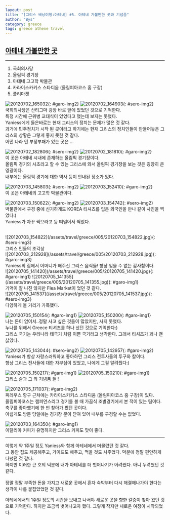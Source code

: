 ```yaml
---
layout: post
title: "[그리스 배낭여행:아테네] #5. 아테네 가볼만한 곳과 기념품"
author: "Bys"
category: greece
tags: greece athene travel
---
```


## [아테네 가볼만한 곳]()  
------

1. 국회의사당  
2. 올림픽 경기장
3. 아테네 고고학 박물관
4. 카라이스카키스 스타디움 (올림피아코스 홈 구장)
5. 플리마켓



![20120702_165032](/assets/travel/greece/005/20120702_165032.jpg){: #garo-img2}
![20120702_164903](/assets/travel/greece/005/20120702_164903.jpg){: #sero-img2}
<br/>
국회의사당은 산티그마 광장 바로 앞에 있었던 것으로 기억한다.  
특정 시간에 근위병 교대식이 있었다고 했는데 보지는 못했다.  
Yaniess에게 들은바로는 현재 그리스의 정치는 문제가 많은 것 같다.  
과거에 민주정치가 시작 된 곳이라고 하기에는 현재 그리스의 정치인들이 만들어놓은 그리스의 상황은 그렇게 좋지 못한 것 같다.  
어떤 나라 던 부정부패가 있는 곳은 ...
<br/>

![20120702_182806](/assets/travel/greece/005/20120702_182806.jpg){: #sero-img2}
![20120702_181810](/assets/travel/greece/005/20120702_181810.jpg){: #garo-img2}
<br/>
이 곳은 아테네 시내에 존재하는 올림픽 경기장이다.  
올림픽 경기의 시초라고 할 수 있는 그리스에 와서 올림픽 경기장을 보는 것은 굉장히 큰 영광이다.  
내부에는 올림픽 경기에 대한 역사 등이 안내된 장소가 있다.  


![20120703_145803](/assets/travel/greece/005/20120703_145803.jpg){: #sero-img2}
![20120703_152410](/assets/travel/greece/005/20120703_152410.jpg){: #garo-img2}
<br/>
이 곳은 아테네의 고고학 박물관이다.  

![20120703_150622](/assets/travel/greece/005/20120703_150622.jpg){: #garo-img2}
![20120703_154742](/assets/travel/greece/005/20120703_154742.jpg){: #sero-img2}
<br/>
박물관에서 구경 중에 신기하게도 KOREA 티셔츠를 입은 외국인을 만나 같이 사진을 찍었다:)  
Yaniess가 자꾸 찍으라고 등 떠밀어서 찍었다.  

<br/>
![20120703_154822](/assets/travel/greece/005/20120703_154822.jpg){: #sero-img3}
<br/>
그리스 인들의 조각상

<br/>
![20120703_212928](/assets/travel/greece/005/20120703_212928.jpg){: #garo-img3}
<br/>
Yaniess의 집에서 어머니가 해주신 그리스 음식들!  
항상 잊을 수 없는 감사함이다.



<br/>
![20120705_141420](/assets/travel/greece/005/20120705_141420.jpg){: #garo-img1}
![20120705_141355](/assets/travel/greece/005/20120705_141355.jpg){: #garo-img1}
<br/>
기억이 잘 나진 않지만 Flea Market이 었던 것 같다.  

<br/>
![20120705_141537](/assets/travel/greece/005/20120705_141537.jpg){: #sero-img3}
<br/>
다양하게 볼 거리가 가득했다.  

![20120705_150154](/assets/travel/greece/005/20120705_150154.jpg){: #garo-img1}
![20120705_150200](/assets/travel/greece/005/20120705_150200.jpg){: #garo-img1}
<br/>
나는 돈이 없어서..정말 사고 싶은 것들이 많았지만, 사지 못했다.  
누나를 위해서 Greece 티셔츠를 하나 샀던 것으로 기억한다:)  
그리스 국기는 우리나라 태극기 처럼 이쁜 국기라고 생각한다. 그래서 티셔츠가 꽤나 괜찮았다.  

![20120705_143044](/assets/travel/greece/005/20120705_143044.jpg){: #sero-img2}
![20120705_142957](/assets/travel/greece/005/20120705_142957.jpg){: #garo-img2}
<br/>
Yaniess가 항상 자랑스러워하고 좋아하던 그리스 전투사들의 투구와 칼이다.  
항상 그리스 전사들에 대한 자부심이 있었고, 나에게 그걸 알려줬다:)





![20120705_150217](/assets/travel/greece/005/20120705_150217.jpg){: #garo-img1}
![20120705_150210](/assets/travel/greece/005/20120705_150210.jpg){: #garo-img1}
<br/>
그리스 술과 그 외 기념품 들 !


![20120705_171037](/assets/travel/greece/005/20120705_171037.jpg){: #garo-img2}
<br/>
피레우스 항구 근처에는 카라이스카키스 스타디움 (올림피아코스 홈 구장)이 있다.  
올림피아코스는 챔피언스리그 경기를 볼 때 가끔식 조별경기에서 본 적이 있는 팀이다.  
축구를 좋아했기에 한 번 찾아가 봤던 곳이다.  
아쉽게도 방문 당일에는 경기장 문이 닫혀 있어 내부를 구경할 수는 없었다.  


![20120703_164350](/assets/travel/greece/005/20120703_164350.jpg){: #garo-img1}
<br/>
이탈리아 커피가 유명하지만 그리스 커피도 맛이 좋다.

-------

이렇게 약 1주일 정도 Yaniess와 함께 아테네에서 머물렀던 것 같다.  
그 동안 집도 제공해주고, 가이드도 해주고, 먹을 것도 사주었다. 덕분에 정말 편안하게 다녔던 것 같다.  
하지만 이러한 큰 호의 덕분에 내가 아테네를 더 벗어나기가 어려웠다. 아니 두려웠던 것 같다.  
<br/>
정말 정말 부족한 돈을 가지고 새로운 곳에서 혼자 숙박부터 다시 해결해나가야 한다는 생각이 나를 붙잡았었던 것 같다.  

아테네에서의 1주일 정도의 시간을 보내고 나서야 새로운 곳을 향한 갈증이 찾아 왔던 것으로 기억한다.
하지만 조금씩 벗어나고자 했다.  그렇게 작지만 새로운 여정이 시작되었다.

